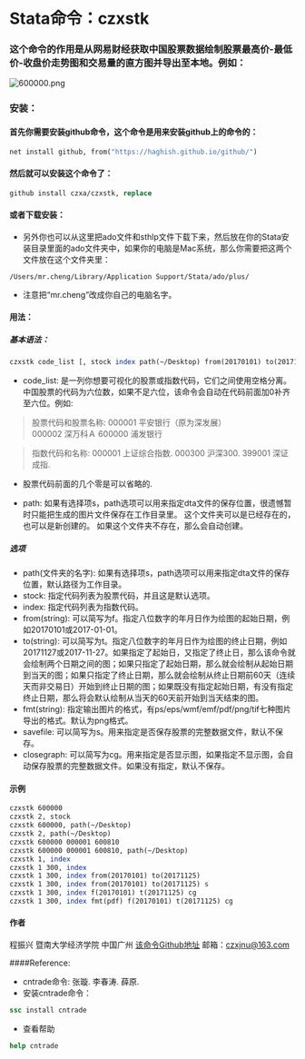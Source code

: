 # Stata命令：czxstk
### 这个命令的作用是从网易财经获取中国股票数据绘制股票最高价-最低价-收盘价走势图和交易量的直方图并导出至本地。例如：

![600000.png](http://upload-images.jianshu.io/upload_images/8103632-62b3283f8100e3e2.png?imageMogr2/auto-orient/strip%7CimageView2/2/w/1240)

### 安装：

#### 首先你需要安装github命令，这个命令是用来安装github上的命令的：
```stata
net install github, from("https://haghish.github.io/github/")
```

#### 然后就可以安装这个命令了：
```stata
github install czxa/czxstk, replace
```

#### 或者下载安装：
* 另外你也可以从这里把ado文件和sthlp文件下载下来，然后放在你的Stata安装目录里面的ado文件夹中，如果你的电脑是Mac系统，那么你需要把这两个文件放在这个文件夹里：
```
/Users/mr.cheng/Library/Application Support/Stata/ado/plus/
```
* 注意把“mr.cheng”改成你自己的电脑名字。

#### 用法：
##### 基本语法：
```stata
czxstk code_list [, stock index path(~/Desktop) from(20170101) to(20171125) savefile closegraph fmt(pdf)]
```
* code_list:  是一列你想要可视化的股票或指数代码，它们之间使用空格分离。中国股票的代码为六位数，如果不足六位，该命令会自动在代码前面加0补齐至六位。例如:

> 股票代码和股票名称:
 000001 平安银行（原为深发展）  
 000002 深万科Ａ
 600000 浦发银行

> 指数代码和名称:
 000001 上证综合指数.
 000300 沪深300.
 399001 深证成指.

* 股票代码前面的几个零是可以省略的.

* path: 如果有选择项s，path选项可以用来指定dta文件的保存位置，很遗憾暂时只能把生成的图片文件保存在工作目录里。
这个文件夹可以是已经存在的，也可以是新创建的。
如果这个文件夹不存在，那么会自动创建。

##### 选项

* path(文件夹的名字): 如果有选择项s，path选项可以用来指定dta文件的保存位置，默认路径为工作目录。
* stock: 指定代码列表为股票代码，并且这是默认选项。
* index: 指定代码列表为指数代码。
* from(string): 可以简写为f。指定八位数字的年月日作为绘图的起始日期，例如20170101或2017-01-01。
* to(string): 可以简写为t。指定八位数字的年月日作为绘图的终止日期，例如20171127或2017-11-27。如果指定了起始日，又指定了终止日，那么该命令就会绘制两个日期之间的图；如果只指定了起始日期，那么就会绘制从起始日期到当天的图；如果只指定了终止日期，那么就会绘制从终止日期前60天（连续天而非交易日）开始到终止日期的图；如果既没有指定起始日期，有没有指定终止日期，那么将会默认绘制从当天的60天前开始到当天结束的图。
* fmt(string): 指定输出图片的格式，有ps/eps/wmf/emf/pdf/png/tif七种图片导出的格式。默认为png格式。
* savefile: 可以简写为s。用来指定是否保存股票的完整数据文件，默认不保存。
* closegraph: 可以简写为cg。用来指定是否显示图，如果指定不显示图，会自动保存股票的完整数据文件。如果没有指定，默认不保存。

#### 示例

```stata
czxstk 600000
czxstk 2, stock
czxstk 600000, path(~/Desktop)
czxstk 2, path(~/Desktop)
czxstk 600000 000001 600810
czxstk 600000 000001 600810, path(~/Desktop)
czxstk 1, index
czxstk 1 300, index
czxstk 1 300, index from(20170101) to(20171125)
czxstk 1 300, index from(20170101) to(20171125) s
czxstk 1 300, index f(20170101) t(20171125) cg
czxstk 1 300, index fmt(pdf) f(20170101) t(20171125) cg
```

#### 作者

程振兴
暨南大学经济学院
中国广州
[该命令Github地址](https://github.com/czxa/czxstk)
邮箱：czxjnu@163.com

####Reference:
* cntrade命令: 张璇. 李春涛. 薛原.
* 安装cntrade命令：

```stata
ssc install cntrade
```

* 查看帮助

```stata
help cntrade
```
